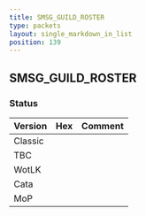 ```yaml
---
title: SMSG_GUILD_ROSTER
type: packets
layout: single_markdown_in_list
position: 139
---
```


## SMSG_GUILD_ROSTER

### Status

Version    | Hex        | Comment
---------- | ---------- | ---------- 
Classic    |            |
TBC        |            |
WotLK      |            |
Cata       |            |
MoP        |            |